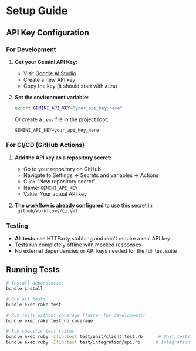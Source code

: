# Setup Guide

## API Key Configuration

### For Development

1. **Get your Gemini API Key:**
   - Visit [Google AI Studio](https://makersuite.google.com/app/apikey)
   - Create a new API key
   - Copy the key (it should start with `AIza`)

2. **Set the environment variable:**
   ```bash
   export GEMINI_API_KEY="your_api_key_here"
   ```

   Or create a `.env` file in the project root:
   ```
   GEMINI_API_KEY=your_api_key_here
   ```

### For CI/CD (GitHub Actions)

1. **Add the API key as a repository secret:**
   - Go to your repository on GitHub
   - Navigate to Settings → Secrets and variables → Actions
   - Click "New repository secret"
   - Name: `GEMINI_API_KEY`
   - Value: Your actual API key

2. **The workflow is already configured** to use this secret in `.github/workflows/ci.yml`

### Testing

- **All tests** use HTTParty stubbing and don't require a real API key
- Tests run completely offline with mocked responses
- No external dependencies or API keys needed for the full test suite

## Running Tests

```bash
# Install dependencies
bundle install

# Run all tests
bundle exec rake test

# Run tests without coverage (faster for development)
bundle exec rake test_no_coverage

# Run specific test suites
bundle exec ruby -Ilib:test test/unit/client_test.rb      # Unit tests
bundle exec ruby -Ilib:test test/integration/api.rb      # Integration tests
```
